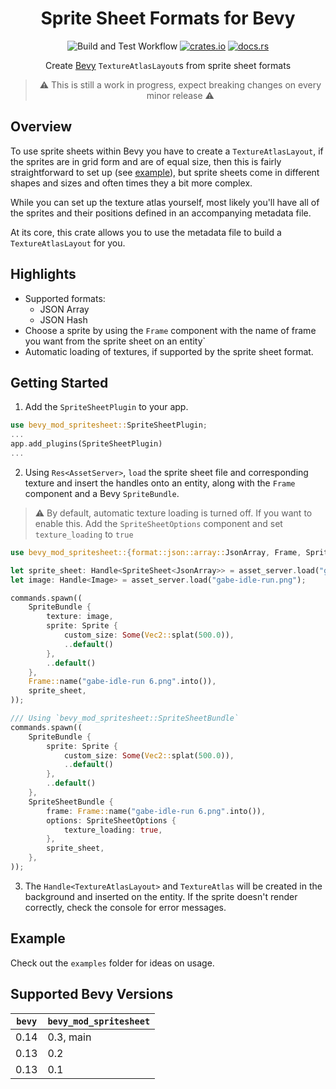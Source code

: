 <div align="center">

# Sprite Sheet Formats for Bevy

![Build and Test Workflow](https://github.com/danielfeather/bevy_mod_spritesheet/actions/workflows/build-and-test.yml/badge.svg?event=push)
[![crates.io](https://img.shields.io/crates/v/bevy_mod_spritesheet)](https://crates.io/crates/bevy_mod_spritesheet)
[![docs.rs](https://docs.rs/bevy_mod_spritesheet/badge.svg)](https://docs.rs/bevy_mod_spritesheet)

Create [Bevy](https://github.com/bevyengine/bevy) `TextureAtlasLayout`s from sprite sheet formats

> ⚠️ This is still a work in progress, expect breaking changes on every minor release ⚠️

</div>

## Overview

To use sprite sheets within Bevy you have to create a `TextureAtlasLayout`, if the sprites are in grid form and are of equal size, then this is fairly straightforward to set up (see [example](https://github.com/bevyengine/bevy/blob/release-0.13.2/examples/2d/sprite_sheet.rs)), but sprite sheets come in different shapes and sizes and often times they a bit more complex.

While you can set up the texture atlas yourself, most likely you'll have all of the sprites and their positions defined in an accompanying metadata file.

At its core, this crate allows you to use the metadata file to build a `TextureAtlasLayout` for you.

## Highlights

- Supported formats: 
    - JSON Array
    - JSON Hash
- Choose a sprite by using the `Frame` component with the name of frame you want from the sprite sheet on an entity`
- Automatic loading of textures, if supported by the sprite sheet format.

## Getting Started

1. Add the `SpriteSheetPlugin` to your app.
```rs
use bevy_mod_spritesheet::SpriteSheetPlugin;
...
app.add_plugins(SpriteSheetPlugin)
...
```

2. Using `Res<AssetServer>`, `load` the sprite sheet file and corresponding texture and insert the handles onto an entity, along with the `Frame` component and a Bevy `SpriteBundle`.


> ⚠️ By default, automatic texture loading is turned off. If you want to enable this. Add the `SpriteSheetOptions` component and set `texture_loading` to `true`

```rs
use bevy_mod_spritesheet::{format::json::array::JsonArray, Frame, SpriteSheet, SpriteSheetBundle, SpriteSheetOptions, SpriteSheetPlugin};

let sprite_sheet: Handle<SpriteSheet<JsonArray>> = asset_server.load("gabe-idle-run.json");
let image: Handle<Image> = asset_server.load("gabe-idle-run.png");

commands.spawn((
    SpriteBundle {
        texture: image,
        sprite: Sprite {
            custom_size: Some(Vec2::splat(500.0)),
            ..default()
        },
        ..default()
    },
    Frame::name("gabe-idle-run 6.png".into()),
    sprite_sheet, 
));

/// Using `bevy_mod_spritesheet::SpriteSheetBundle`
commands.spawn((
    SpriteBundle {
        sprite: Sprite {
            custom_size: Some(Vec2::splat(500.0)),
            ..default()
        },
        ..default()
    },
    SpriteSheetBundle {
        frame: Frame::name("gabe-idle-run 6.png".into()),
        options: SpriteSheetOptions {
            texture_loading: true,
        },
        sprite_sheet,
    },
));

```
3. The `Handle<TextureAtlasLayout>` and `TextureAtlas` will be created in the background and inserted on the entity. If the sprite doesn't render correctly, check the console for error messages.

## Example

Check out the `examples` folder for ideas on usage.

## Supported Bevy Versions

|`bevy`|`bevy_mod_spritesheet`|
|---|---|
|0.14|0.3, main|
|0.13|0.2|
|0.13|0.1|